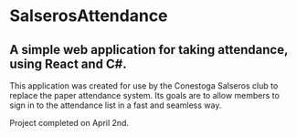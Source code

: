 # SalserosAttendance

## A simple web application for taking attendance, using React and C#.

This application was created for use by the Conestoga Salseros club to replace the paper attendance system.
Its goals are to allow members to sign in to the attendance list in a fast and seamless way.


Project completed on April 2nd.

